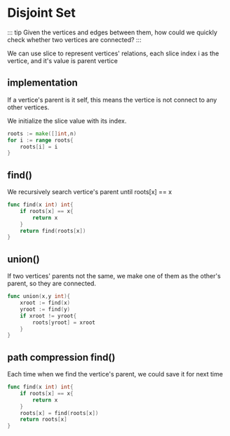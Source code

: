 
# Disjoint Set

::: tip
Given the vertices and edges between them, how could we quickly check whether two vertices are connected?
:::

We can use slice to represent vertices' relations, each slice index i as the vertice, and it's value is parent vertice

## implementation 

If a vertice's parent is it self, this means the vertice is not connect to any other vertices.

We initialize the slice value with its index. 

```go
roots := make([]int,n)
for i := range roots{
    roots[i] = i
}
```

## find()
We recursively search vertice's parent until roots[x] == x
```go
func find(x int) int{
    if roots[x] == x{
        return x
    }
    return find(roots[x])
}
```

## union()
If two vertices' parents not the same, we make one of them as the other's parent, so they are connected.
```go
func union(x,y int){
    xroot := find(x)
    yroot := find(y)
    if xroot != yroot{
        roots[yroot] = xroot
    }
}
```

## path compression find()
Each time when we find the vertice's parent, we could save it for next time

```go
func find(x int) int{
    if roots[x] == x{
        return x
    }
    roots[x] = find(roots[x])
    return roots[x]
}
```